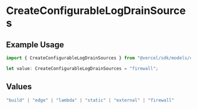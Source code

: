 # CreateConfigurableLogDrainSources

## Example Usage

```typescript
import { CreateConfigurableLogDrainSources } from "@vercel/sdk/models/createconfigurablelogdrainop.js";

let value: CreateConfigurableLogDrainSources = "firewall";
```

## Values

```typescript
"build" | "edge" | "lambda" | "static" | "external" | "firewall"
```